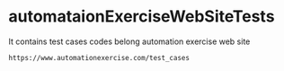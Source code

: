# automataionExerciseWebSiteTests
It contains test cases codes belong  automation exercise web site

```
https://www.automationexercise.com/test_cases
```
<div>
<a href="https://www.automationexercise.com/test_cases" target="_blank" style="font-size:1000%;>"Test Cases" </a>
  <h1 " style="background-color:Yellow;"style="color:Red"></h1>
 
    
</div>    
                                                                                                            
                                                                                                            

